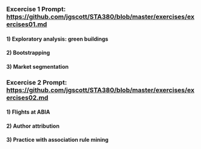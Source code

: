 
### Excercise 1 Prompt: https://github.com/jgscott/STA380/blob/master/exercises/exercises01.md
#### 1) Exploratory analysis: green buildings
#### 2) Bootstrapping
#### 3) Market segmentation
 
 
### Excercise 2 Prompt: https://github.com/jgscott/STA380/blob/master/exercises/exercises02.md
#### 1) Flights at ABIA
#### 2) Author attribution
#### 3) Practice with association rule mining

